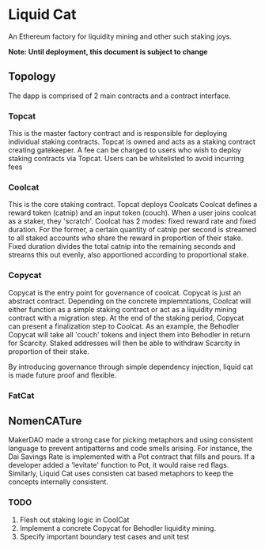 # Liquid Cat
An Ethereum factory for liquidity mining and other such staking joys.

**Note: Until deployment, this document is subject to change**

## Topology
The dapp is comprised of 2 main contracts and a contract interface. 

### Topcat
This is the master factory contract and is responsible for deploying individual staking contracts. Topcat is owned and acts as a staking contract creating gatekeeper. A fee can be charged to users who wish to deploy staking contracts via Topcat. Users can be whitelisted to avoid incurring fees

### Coolcat
This is the core staking contract. Topcat deploys Coolcats Coolcat defines a reward token (catnip) and an input token (couch). When a user joins coolcat as a staker, they 'scratch'.
Coolcat has 2 modes: fixed reward rate and fixed duration. For the former, a certain quantity of catnip per second is streamed to all staked accounts who share the reward in proportion of their stake. Fixed duration divides the total catnip into the remaining seconds and streams this out evenly, also apportioned according to proportional stake.

### Copycat
Copycat is the entry point for governance of coolcat. Copycat is just an abstract contract. Depending on the concrete implemntations, Coolcat will either function as a simple staking contract or act as a liquidity mining contract with a migration step. At the end of the staking period, Copycat can present a finalization step to Coolcat. 
As an example, the Behodler Copycat will take all 'couch' tokens and inject them into Behodler in return for Scarcity. Staked addresses will then be able to withdraw Scarcity in proportion of their stake. 

By introducing governance through simple dependency injection, liquid cat is made future proof and flexible.

### FatCat

## NomenCATure
MakerDAO made a strong case for picking metaphors and using consistent language to prevent antipatterns and code smells arising. For instance, the Dai Savings Rate is implemented with a Pot contract that fills and pours. If a developer added a 'levitate' function to Pot, it would raise red flags. 
Similarly, Liquid Cat uses consisten cat based metaphors to keep the concepts internally consistent.

### TODO
1. Flesh out staking logic in CoolCat
2. Implement a concrete Copycat for Behodler liquidity mining.
3. Specify important boundary test cases and unit test
